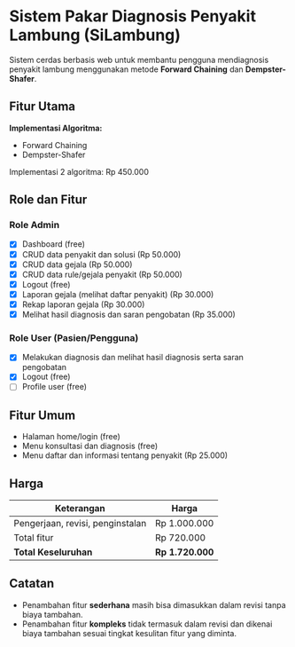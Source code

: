 # Sistem Pakar Diagnosis Penyakit Lambung (SiLambung)

Sistem cerdas berbasis web untuk membantu pengguna mendiagnosis penyakit lambung menggunakan metode **Forward Chaining** dan **Dempster-Shafer**.

## Fitur Utama

**Implementasi Algoritma:**
- Forward Chaining
- Dempster-Shafer

Implementasi 2 algoritma: Rp 450.000

## Role dan Fitur

### Role Admin
- [x] Dashboard (free)
- [x] CRUD data penyakit dan solusi (Rp 50.000)
- [x] CRUD data gejala (Rp 50.000)
- [x] CRUD data rule/gejala penyakit (Rp 50.000)
- [x] Logout (free)
- [x] Laporan gejala (melihat daftar penyakit) (Rp 30.000)
- [x] Rekap laporan gejala (Rp 30.000)
- [x] Melihat hasil diagnosis dan saran pengobatan (Rp 35.000)

### Role User (Pasien/Pengguna)
- [x] Melakukan diagnosis dan melihat hasil diagnosis serta saran pengobatan
- [x] Logout (free)
- [ ] Profile user (free)

## Fitur Umum
- Halaman home/login (free)
- Menu konsultasi dan diagnosis (free)
- Menu daftar dan informasi tentang penyakit (Rp 25.000)

## Harga

| Keterangan                          | Harga         |
|-------------------------------------|---------------|
| Pengerjaan, revisi, penginstalan    | Rp 1.000.000  |
| Total fitur                         | Rp   720.000  |
| **Total Keseluruhan**               | **Rp 1.720.000** |

## Catatan
- Penambahan fitur **sederhana** masih bisa dimasukkan dalam revisi tanpa biaya tambahan.
- Penambahan fitur **kompleks** tidak termasuk dalam revisi dan dikenai biaya tambahan sesuai tingkat kesulitan fitur yang diminta.
